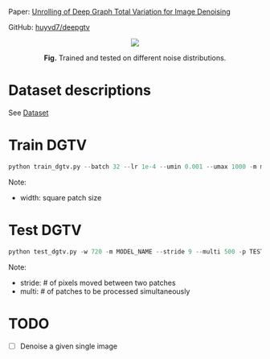 Paper: [Unrolling of Deep Graph Total Variation for Image Denoising](https://arxiv.org/abs/2010.11290)

GitHub: [huyvd7/deepgtv](https://github.com/huyvd7/deepgtv)
<p align="center">
  <img src="legacy/diff_stat.png" class="img-responsive">
<p align="center"><b>Fig.</b> Trained and tested on different noise distributions.</p>
</p>

# Dataset descriptions
See [Dataset](https://github.com/huyvd7/deepgtv/blob/master/dataset/README.md)

# Train DGTV
```python
python train_dgtv.py --batch 32 --lr 1e-4 --umin 0.001 --umax 1000 -m model/DGTV.pkl --epoch 50 --train TRAINSET_PATH --width 36 
```

Note:
- width: square patch size 

# Test DGTV
```python
python test_dgtv.py -w 720 -m MODEL_NAME --stride 9 --multi 500 -p TESTSET_PATH
```

Note:
- stride: # of pixels moved between two patches
- multi: # of patches to be processed simultaneously

# TODO
- [ ] Denoise a given single image
